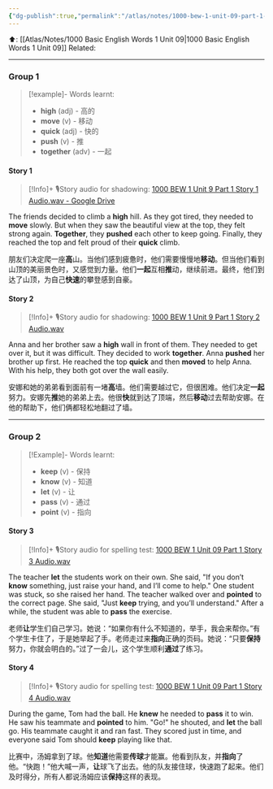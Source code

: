 ```yaml
---
{"dg-publish":true,"permalink":"/atlas/notes/1000-bew-1-unit-09-part-1-stories/"}
---
```


⬆️: [[Atlas/Notes/1000 Basic English Words 1 Unit 09\|1000 Basic English Words 1 Unit 09]]
Related: 

---
### Group 1
> [!example]- Words learnt:
> - **high** (adj) - 高的
> - **move** (v) - 移动
> - **quick** (adj) - 快的
> - **push** (v) - 推
> - **together** (adv) - 一起
#### Story 1

> [!Info]+ 🎙️Story audio for shadowing: [1000 BEW 1 Unit 9 Part 1 Story 1 Audio.wav - Google Drive](https://drive.google.com/file/d/17AtcPCcZyLXVb7JGrZPWSIHU_vXc1JZV/view?usp=drive_link)

The friends decided to climb a **high** hill. As they got tired, they needed to **move** slowly. But when they saw the beautiful view at the top, they felt strong again. **Together**, they **pushed** each other to keep going. Finally, they reached the top and felt proud of their **quick** climb.

朋友们决定爬一座**高**山。当他们感到疲惫时，他们需要慢慢地**移动**。但当他们看到山顶的美丽景色时，又感觉到力量。他们**一起**互相**推**动，继续前进。最终，他们到达了山顶，为自己**快速**的攀登感到自豪。

#### Story 2

> [!Info]+ 🎙️Story audio for shadowing:  [1000 BEW 1 Unit 9 Part 1 Story 2 Audio.wav](https://drive.google.com/file/d/1vS3YEJrhsRc29XMDWEje9on1MU58Xk7a/view?usp=drive_link)

Anna and her brother saw a **high** wall in front of them. They needed to get over it, but it was difficult. They decided to work **together**. Anna **pushed** her brother up first. He reached the top **quick** and then **moved** to help Anna. With his help, they both got over the wall easily.

安娜和她的弟弟看到面前有一堵**高**墙。他们需要越过它，但很困难。他们决定**一起**努力。安娜先**推**她的弟弟上去。他很**快**就到达了顶端，然后**移动**过去帮助安娜。在他的帮助下，他们俩都轻松地翻过了墙。


---
### Group 2

> [!Example]- Words learnt:
> - **keep** (v) - 保持
> - **know** (v) - 知道
> - **let** (v) - 让
> - **pass** (v) - 通过
> - **point** (v) - 指向
#### Story 3

> [!Info]+ 🎙️Story audio for spelling test: [1000 BEW 1 Unit 09 Part 1 Story 3 Audio.wav](https://drive.google.com/file/d/1PNYV-ZwvB9q1dAjJBIjhHvlMWdVUZ6GO/view?usp=drive_link)

The teacher **let** the students work on their own. She said, "If you don’t **know** something, just raise your hand, and I’ll come to help." One student was stuck, so she raised her hand. The teacher walked over and **pointed** to the correct page. She said, "Just **keep** trying, and you’ll understand." After a while, the student was able to **pass** the exercise.

老师**让**学生们自己学习。她说：“如果你有什么不知道的，举手，我会来帮你。”有个学生卡住了，于是她举起了手。老师走过来**指向**正确的页码。她说：“只要**保持**努力，你就会明白的。”过了一会儿，这个学生顺利**通过**了练习。
#### Story 4

> [!Info]+ 🎙️Story audio for spelling test: [1000 BEW 1 Unit 09 Part 1 Story 4 Audio.wav](https://drive.google.com/file/d/17wCTCKLqsgwwKQruykoET_5_B9bAt97x/view?usp=drive_link)

During the game, Tom had the ball. He **knew** he needed to **pass** it to win. He saw his teammate and **pointed** to him. "Go!" he shouted, and **let** the ball go. His teammate caught it and ran fast. They scored just in time, and everyone said Tom should **keep** playing like that.

比赛中，汤姆拿到了球。他**知道**他需要**传球**才能赢。他看到队友，并**指向**了他。“快跑！”他大喊一声，**让**球飞了出去。他的队友接住球，快速跑了起来。他们及时得分，所有人都说汤姆应该**保持**这样的表现。